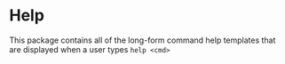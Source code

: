 Help
====

This package contains all of the long-form command help templates that are displayed when a user types `help <cmd>`
